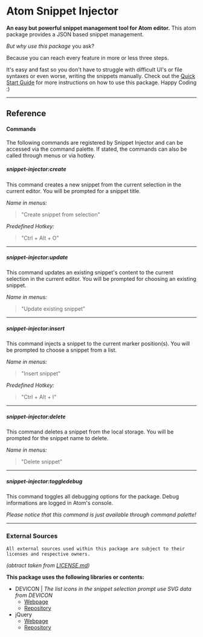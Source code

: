 # Atom Snippet Injector
**An easy but powerful snippet management tool for Atom editor.**
This atom package provides a JSON based snippet management.

*But why use this package* you ask?

Because you can reach every feature in more or less three steps.

It's easy and fast so you don't have to struggle with difficult UI's or file syntaxes or even worse, writing the snippets manually.
Check out the [Quick Start Guide](HOWTO.md#examples) for more instructions on how to use this package.
Happy Coding :)

---

## Reference

#### Commands
The following commands are registered by Snippet Injector and can be accessed via the command palette.
If stated, the commands can also be called through menus or via hotkey.

##### **snippet-injector:create**
This command creates a new snippet from the current selection in the current editor.
You will be prompted for a snippet title.

*Name in menus:*
> "Create snippet from selection"

*Predefined Hotkey:*
> "Ctrl + Alt + O"

---

##### **snippet-injector:update**
This command updates an existing snippet's content to the current selection in the current editor.
You will be prompted for choosing an existing snippet.

*Name in menus:*
> "Update existing snippet"

---

##### **snippet-injector:insert**
This command injects a snippet to the current marker position(s).
You will be prompted to choose a snippet from a list.

*Name in menus:*
> "Insert snippet"

*Predefined Hotkey:*
> "Ctrl + Alt + I"

---

##### **snippet-injector:delete**
This command deletes a snippet from the local storage.
You will be prompted for the snippet name to delete.

*Name in menus:*
> "Delete snippet"

---

##### **snippet-injector:toggledebug**
This command toggles all debugging options for the package.
Debug informations are logged in Atom's console.

*Please notice that this command is just available through command palette!*


---

### External Sources
```
All external sources used within this package are subject to their licenses and respective owners.
```
*(abtract taken from [LICENSE.md](LICENSE.md#external-sources))*

**This package uses the following libraries or contents:**

- DEVICON | *The list icons in the snippet selection prompt use SVG data from DEVICON*
  - [Webpage](http://konpa.github.io/devicon/)
  - [Repository](https://github.com/konpa/devicon/)
- jQuery
  - [Webpage](https://jquery.com/)
  - [Repository](https://github.com/jquery/jquery)

